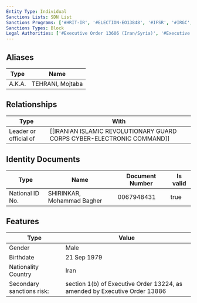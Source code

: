 ```yaml
---
Entity Type: Individual
Sanctions Lists: SDN List
Sanctions Programs: ['#HRIT-IR', '#ELECTION-EO13848', '#IFSR', '#IRGC', '#SDGT']
Sanctions Types: Block
Legal Authorities: ['#Executive Order 13606 (Iran/Syria)', '#Executive Order 13848 (Election)', '#Executive Order 13224 (Terrorism)']
---
```


## Aliases
| Type  | Name      | 
|-------|-----------|
| A.K.A. | TEHRANI, Mojtaba |

## Relationships
| Type  | With      | 
|-------|-----------|
| Leader or official of | [[IRANIAN ISLAMIC REVOLUTIONARY GUARD CORPS CYBER-ELECTRONIC COMMAND]] |

## Identity Documents
| Type  | Name      | Document Number | Is valid |
|-------|-----------|-----------------|----------|
| National ID No. | SHIRINKAR, Mohammad Bagher | 0067948431 | true |

## Features
| Type  | Value      |
|-------|------------|
| Gender | Male |
| Birthdate | 21 Sep 1979 |
| Nationality Country | Iran |
| Secondary sanctions risk: | section 1(b) of Executive Order 13224, as amended by Executive Order 13886 |
